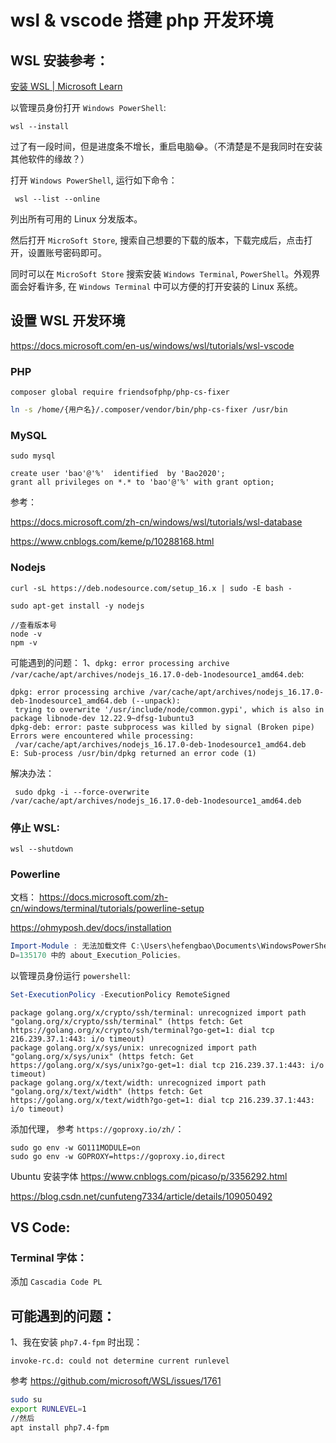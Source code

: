 # wsl & vscode 搭建 php 开发环境
## WSL 安装参考：

[安装 WSL | Microsoft Learn](https://learn.microsoft.com/zh-cn/windows/wsl/install)

以管理员身份打开 `Windows PowerShell`:

```shell
wsl --install
```

过了有一段时间，但是进度条不增长，重启电脑😂。（不清楚是不是我同时在安装其他软件的缘故？）

打开 `Windows PowerShell`, 运行如下命令：
```shell
 wsl --list --online
```

列出所有可用的 Linux 分发版本。

然后打开 `MicroSoft Store`, 搜索自己想要的下载的版本，下载完成后，点击打开，设置账号密码即可。

同时可以在  `MicroSoft Store` 搜索安装 `Windows Terminal`, `PowerShell`。外观界面会好看许多, 在 `Windows Terminal` 中可以方便的打开安装的 Linux 系统。

## 设置 WSL 开发环境

https://docs.microsoft.com/en-us/windows/wsl/tutorials/wsl-vscode

### PHP

```
composer global require friendsofphp/php-cs-fixer
```

```bash
ln -s /home/{用户名}/.composer/vendor/bin/php-cs-fixer /usr/bin
```



### MySQL

```
sudo mysql
```

```shell
create user 'bao'@'%'  identified  by 'Bao2020';
grant all privileges on *.* to 'bao'@'%' with grant option;
```

参考：

https://docs.microsoft.com/zh-cn/windows/wsl/tutorials/wsl-database

https://www.cnblogs.com/keme/p/10288168.html



### Nodejs

```
curl -sL https://deb.nodesource.com/setup_16.x | sudo -E bash -
```

```
sudo apt-get install -y nodejs
```

```
//查看版本号
node -v
npm -v
```

可能遇到的问题：
1、`dpkg: error processing archive /var/cache/apt/archives/nodejs_16.17.0-deb-1nodesource1_amd64.deb`:

```shell
dpkg: error processing archive /var/cache/apt/archives/nodejs_16.17.0-deb-1nodesource1_amd64.deb (--unpack):
 trying to overwrite '/usr/include/node/common.gypi', which is also in package libnode-dev 12.22.9~dfsg-1ubuntu3
dpkg-deb: error: paste subprocess was killed by signal (Broken pipe)
Errors were encountered while processing:
 /var/cache/apt/archives/nodejs_16.17.0-deb-1nodesource1_amd64.deb
E: Sub-process /usr/bin/dpkg returned an error code (1)
```

解决办法：

```shell
 sudo dpkg -i --force-overwrite  /var/cache/apt/archives/nodejs_16.17.0-deb-1nodesource1_amd64.deb
```


### 停止 WSL:
```
wsl --shutdown
```

### Powerline

文档： https://docs.microsoft.com/zh-cn/windows/terminal/tutorials/powerline-setup

https://ohmyposh.dev/docs/installation

```powershell
Import-Module : 无法加载文件 C:\Users\hefengbao\Documents\WindowsPowerShell\Modules\posh-git\0.7.3\posh-git.psm1，因为在此系统上禁止运行脚本。有关详细信息，请参阅 https:/![img](file:///C:\Users\hefengbao\AppData\Roaming\Tencent\QQTempSys\[5UQ[BL(6~BS2JV6W}N6[%S.png)go.microsoft.com/fwlink/?LinkI
D=135170 中的 about_Execution_Policies。
```



以管理员身份运行 `powershell`:

```powershell
Set-ExecutionPolicy -ExecutionPolicy RemoteSigned
```

```shell
package golang.org/x/crypto/ssh/terminal: unrecognized import path "golang.org/x/crypto/ssh/terminal" (https fetch: Get https://golang.org/x/crypto/ssh/terminal?go-get=1: dial tcp 216.239.37.1:443: i/o timeout)
package golang.org/x/sys/unix: unrecognized import path "golang.org/x/sys/unix" (https fetch: Get https://golang.org/x/sys/unix?go-get=1: dial tcp 216.239.37.1:443: i/o timeout)
package golang.org/x/text/width: unrecognized import path "golang.org/x/text/width" (https fetch: Get https://golang.org/x/text/width?go-get=1: dial tcp 216.239.37.1:443: i/o timeout)
```

添加代理， 参考 `https://goproxy.io/zh/`：

```shell
sudo go env -w GO111MODULE=on
sudo go env -w GOPROXY=https://goproxy.io,direct
```

 Ubuntu 安装字体 https://www.cnblogs.com/picaso/p/3356292.html

https://blog.csdn.net/cunfuteng7334/article/details/109050492

## VS Code:

### Terminal 字体：

添加 `Cascadia Code PL`

## 可能遇到的问题：

1、我在安装 `php7.4-fpm` 时出现：

```
invoke-rc.d: could not determine current runlevel
```

参考 https://github.com/microsoft/WSL/issues/1761

```bash
sudo su
export RUNLEVEL=1
//然后
apt install php7.4-fpm
```
